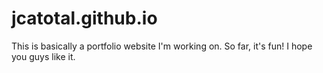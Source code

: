 # jcatotal.github.io

This is basically a portfolio website I'm working on. So far, it's fun! I hope you guys like it.
